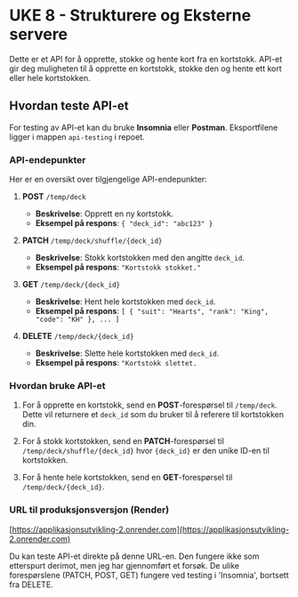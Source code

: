 # UKE 8 - Strukturere og Eksterne servere

Dette er et API for å opprette, stokke og hente kort fra en kortstokk. API-et gir deg muligheten til å opprette en kortstokk, stokke den og hente ett kort eller hele kortstokken.

## Hvordan teste API-et

For testing av API-et kan du bruke **Insomnia** eller **Postman**. Eksportfilene ligger i mappen `api-testing` i repoet.

### API-endepunkter

Her er en oversikt over tilgjengelige API-endepunkter:

1. **POST** `/temp/deck`
   - **Beskrivelse**: Opprett en ny kortstokk.
   - **Eksempel på respons**: `{ "deck_id": "abc123" }`

2. **PATCH** `/temp/deck/shuffle/{deck_id}`
   - **Beskrivelse**: Stokk kortstokken med den angitte `deck_id`.
   - **Eksempel på respons**: `"Kortstokk stokket."`

3. **GET** `/temp/deck/{deck_id}`
   - **Beskrivelse**: Hent hele kortstokken med `deck_id`.
   - **Eksempel på respons**: `[ { "suit": "Hearts", "rank": "King", "code": "KH" }, ... ]`
  
4. **DELETE** `/temp/deck/{deck_id}`
   - **Beskrivelse**: Slette hele kortstokken med `deck_id`.
   - **Eksempel på respons**: `"Kortstokk slettet.`
  
### Hvordan bruke API-et

1. For å opprette en kortstokk, send en **POST**-forespørsel til `/temp/deck`. Dette vil returnere et `deck_id` som du bruker til å referere til kortstokken din.
   
2. For å stokk kortstokken, send en **PATCH**-forespørsel til `/temp/deck/shuffle/{deck_id}` hvor `{deck_id}` er den unike ID-en til kortstokken.

4. For å hente hele kortstokken, send en **GET**-forespørsel til `/temp/deck/{deck_id}`.

### URL til produksjonsversjon (Render)

[https://applikasjonsutvikling-2.onrender.com](https://applikasjonsutvikling-2.onrender.com)

Du kan teste API-et direkte på denne URL-en. Den fungere ikke som etterspurt derimot, men jeg har gjennomført et forsøk. De ulike forespørslene (PATCH, POST, GET) fungere ved testing i 'Insomnia', bortsett fra DELETE.
